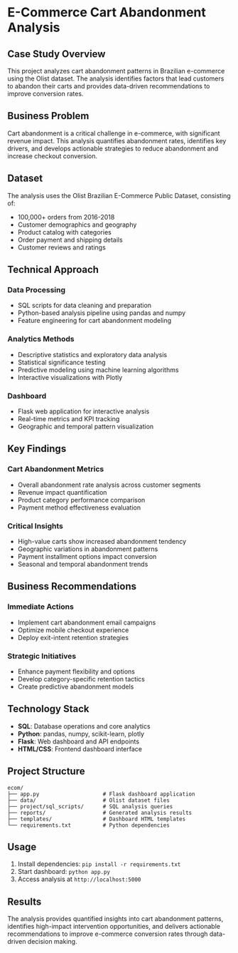 # E-Commerce Cart Abandonment Analysis

## Case Study Overview

This project analyzes cart abandonment patterns in Brazilian e-commerce using the Olist dataset. The analysis identifies factors that lead customers to abandon their carts and provides data-driven recommendations to improve conversion rates.

## Business Problem

Cart abandonment is a critical challenge in e-commerce, with significant revenue impact. This analysis quantifies abandonment rates, identifies key drivers, and develops actionable strategies to reduce abandonment and increase checkout conversion.

## Dataset

The analysis uses the Olist Brazilian E-Commerce Public Dataset, consisting of:
- 100,000+ orders from 2016-2018
- Customer demographics and geography
- Product catalog with categories
- Order payment and shipping details
- Customer reviews and ratings

## Technical Approach

### Data Processing
- SQL scripts for data cleaning and preparation
- Python-based analysis pipeline using pandas and numpy
- Feature engineering for cart abandonment modeling

### Analytics Methods
- Descriptive statistics and exploratory data analysis
- Statistical significance testing
- Predictive modeling using machine learning algorithms
- Interactive visualizations with Plotly

### Dashboard
- Flask web application for interactive analysis
- Real-time metrics and KPI tracking
- Geographic and temporal pattern visualization

## Key Findings

### Cart Abandonment Metrics
- Overall abandonment rate analysis across customer segments
- Revenue impact quantification
- Product category performance comparison
- Payment method effectiveness evaluation

### Critical Insights
- High-value carts show increased abandonment tendency
- Geographic variations in abandonment patterns
- Payment installment options impact conversion
- Seasonal and temporal abandonment trends

## Business Recommendations

### Immediate Actions
- Implement cart abandonment email campaigns
- Optimize mobile checkout experience
- Deploy exit-intent retention strategies

### Strategic Initiatives
- Enhance payment flexibility and options
- Develop category-specific retention tactics
- Create predictive abandonment models

## Technology Stack

- **SQL**: Database operations and core analytics
- **Python**: pandas, numpy, scikit-learn, plotly
- **Flask**: Web dashboard and API endpoints
- **HTML/CSS**: Frontend dashboard interface

## Project Structure

```
ecom/
├── app.py                    # Flask dashboard application
├── data/                     # Olist dataset files
├── project/sql_scripts/      # SQL analysis queries
├── reports/                  # Generated analysis results
├── templates/                # Dashboard HTML templates
└── requirements.txt          # Python dependencies
```

## Usage

1. Install dependencies: `pip install -r requirements.txt`
2. Start dashboard: `python app.py`
3. Access analysis at `http://localhost:5000`

## Results

The analysis provides quantified insights into cart abandonment patterns, identifies high-impact intervention opportunities, and delivers actionable recommendations to improve e-commerce conversion rates through data-driven decision making.
